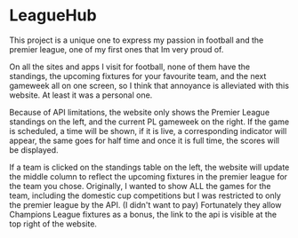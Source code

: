 # LeagueHub

This project is a unique one to express my passion in football and the premier league, one of my first ones that Im very proud of.

On all the sites and apps I visit for football, none of them have the standings, the upcoming fixtures for your favourite team, and the next gameweek all on one screen, so I think that annoyance is alleviated with this website. At least it was a personal one.

Because of API limitations, the website only shows the Premier League standings on the left, and the current PL gameweek on the right.
If the game is scheduled, a time will be shown, if it is live, a corresponding indicator will appear, the same goes for half time and once it
is full time, the scores will be displayed.

If a team is clicked on the standings table on the left, the website will update the middle column to reflect the upcoming fixtures in the premier league
for the team you chose.
Originally, I wanted to show ALL the games for the team, including the domestic cup competitions but I was restricted to only the premier league by the API. (I didn't want to pay)
Fortunately they allow Champions League fixtures as a bonus, the link to the api is visible at the top right of the website.


